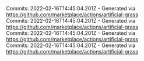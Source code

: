 Commits: 2022-02-16T14:45:04.201Z - Generated via https://github.com/marketplace/actions/artificial-grass
<br>
Commits: 2022-02-16T14:45:04.201Z - Generated via https://github.com/marketplace/actions/artificial-grass
<br>
Commits: 2022-02-16T14:45:04.201Z - Generated via https://github.com/marketplace/actions/artificial-grass
<br>
Commits: 2022-02-16T14:45:04.201Z - Generated via https://github.com/marketplace/actions/artificial-grass
<br>
